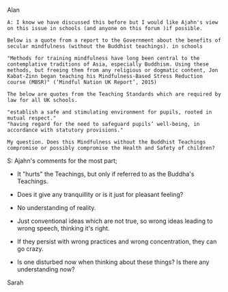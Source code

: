 
Alan

    A: I know we have discussed this before but I would like Ajahn's view on this issue in schools (and anyone on this forum )if possible.

    Below is a quote from a report to the Government about the benefits of secular mindfulness (without the Buddhist teachings). in schools 

    "Methods for training mindfulness have long been central to the contemplative traditions of Asia, especially Buddhism. Using these methods, but freeing them from any religious or dogmatic content, Jon Kabat-Zinn began teaching his Mindfulness-Based Stress Reduction course (MBSR)" (‘Mindful Nation UK Report’, 2015)

    The below are quotes from the Teaching Standards which are required by law for all UK schools.

    "establish a safe and stimulating environment for pupils, rooted in mutual respect."
    "having regard for the need to safeguard pupils’ well-being, in accordance with statutory provisions."

    My question. Does this Mindfulness without the Buddhist Teachings compromise or possibly compromise the Health and Safety of children?

S: Ajahn's comments for the most part;

- It "hurts" the Teachings, but only if referred to as the Buddha's Teachings.

- Does it give any tranquillity or is it just for pleasant feeling?

- No understanding of reality.

- Just conventional ideas which are not true, so wrong ideas leading to wrong speech, thinking it's right.

- If they persist with wrong practices and wrong concentration, they can go crazy.

- Is one disturbed now when thinking about these things? Is there any understanding now?

Sarah
